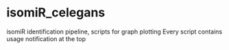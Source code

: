 # isomiR_celegans
isomiR identification pipeline, scripts for graph plotting
Every script contains usage notification at the top

